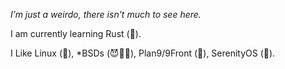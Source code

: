 *I’m just a weirdo, there isn't much to see here.*

I am currently learning Rust (🦀).

I Like Linux (🐧), \*BSDs (😈🐡🚩), Plan9/9Front (🐇), SerenityOS (🐞).

<!-- How much I've edited this thing exactly?? -->
